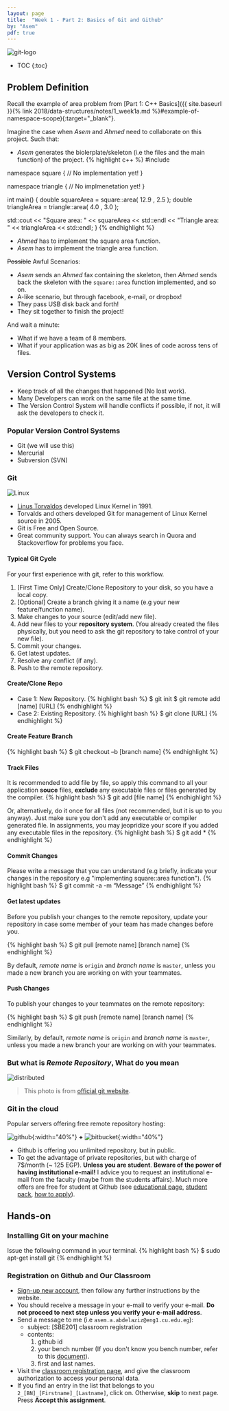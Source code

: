 ```yaml
---
layout: page
title:  "Week 1 - Part 2: Basics of Git and Github"
by: "Asem"
pdf: true
---
```


![git-logo](../../../gallery/Git-logo.svg)

* TOC
{:toc}

## Problem Definition

Recall the example of area problem from [Part 1: C++ Basics]({{ site.baseurl }}{% link 2018/data-structures/notes/1_week1a.md %}#example-of-namespace-scope){:target="_blank"}. 

Imagine the case when *Asem* and *Ahmed* need to collaborate on this project. Such that:

* *Asem* generates the biolerplate/skeleton (i.e the files and the main function) of the project.
{% highlight c++ %}
#include <iostream>

namespace square
{
    // No implementation yet!
}

namespace triangle
{
    // No implmenetation yet!
}

int main()
{
  double squareArea = square::area( 12.9 , 2.5 );
  double triangleArea = triangle::area( 4.0 , 3.0 );

  std::cout << "Square area: " << squareArea << std::endl 
            << "Triangle area: " << triangleArea << std::endl;
}
{% endhighlight %}
* *Ahmed* has to implement the square area function.
* *Asem* has to implement the triangle area function.

~~Possible~~ Awful Scenarios:

* *Asem* sends an *Ahmed* fax containing the skeleton, then *Ahmed* sends back the skeleton with the `square::area` function implemented, and so on.
* A-like scenario, but through facebook, e-mail, or dropbox!
* They pass USB disk back and forth!
* They sit together to finish the project!

And wait a minute:

* What if we have a team of 8 members.
* What if your application was as big as 20K lines of code across tens of files.

## Version Control Systems

* Keep track of all the changes that happened (No lost work).
* Many Developers can work on the same file at the same time.
* The Version Control System will handle conflicts if possible, if not, it
 will ask the developers to check it.

### Popular Version Control Systems

* Git (we will use this)
* Mercurial
* Subversion (SVN)

### Git

![Linux](../../../gallery/Linus_Torvalds.jpeg.jpg)

* [Linus Torvaldos](https://en.wikipedia.org/wiki/Linus_Torvalds) developed Linux Kernel in 1991.
* Torvalds and others developed Git for management of Linux Kernel source in 2005.
* Git is Free and Open Source.
* Great community support. You can always search in Quora and Stackoverflow for problems you face.

#### Typical Git Cycle

For your first experience with git, refer to this workflow.

1. \[First Time Only\] Create/Clone Repository to your disk, so you have a local copy.
2. \[Optional\] Create a branch giving it a name (e.g your new feature/function name).
3. Make changes to your source (edit/add new file).
4. Add new files to your **repository system**. (You already created the files physically, but you need to ask the git repository to take control of your new file).
5. Commit your changes.
6. Get latest updates.
7. Resolve any conflict (if any).
8. Push to the remote repository.

#### Create/Clone Repo

* Case 1: New Repository.
{% highlight bash %}
$ git init
$ git remote add [name] [URL]
{% endhighlight %}
* Case 2: Existing Repository.
{% highlight bash %}
$ git clone [URL]
{% endhighlight %}

#### Create Feature Branch

{% highlight bash %}
$ git checkout –b [branch name]
{% endhighlight %}

#### Track Files

It is recommended to add file by file, so apply this command to all your application **souce** files, **exclude** any executable files or files generated by the compiler.
{% highlight bash %}
$ git add [file name]
{% endhighlight %}

Or, alternatively, do it once for all files (not recommended, but it is up to you anyway). Just make sure you don't add any executable or compiler generated file. In assignments, you may jeopridize your score if you added any executable files in the repository.
{% highlight bash %}
$ git add *
{% endhighlight %}

#### Commit Changes

Please write a message that you can understand (e.g briefly, indicate your changes in the repository e.g "implementing square::area function").
{% highlight bash %}
$ git commit -a -m “Message”
{% endhighlight %}

#### Get latest updates

Before you publish your changes to the remote repository, update your repository in case some member of your team has made changes before you.

{% highlight bash %}
$ git pull [remote name] [branch name]
{% endhighlight %}

By default, *remote name* is `origin` and *branch name* is `master`, unless you made a new branch you are working on with your teammates.

#### Push Changes

To publish your changes to your teammates on the remote repository:

{% highlight bash %}
$ git push [remote name] [branch name]
{% endhighlight %}

Similarly, by default, *remote name* is `origin` and *branch name* is `master`, unless you made a new branch your are working on with your teammates.

### But what is *Remote Repository*, What do you mean

![distributed](../../../gallery/distributed.png)
> This photo is from [official git website](https://git-scm.com/book/en/v2/Getting-Started-About-Version-Control).

### Git in the cloud

Popular servers offering free remote repository hosting:

![github](../../../gallery/github.jpg){:width="40%"} **+** ![bitbucket](../../../gallery/Bitbucket.svg){:width="40%"}

* Github is offering you unlimited repository, but in public.
* To get the advantage of private repositories, but with charge of 7$/month (~ 125 EGP). **Unless you are student**. **Beware of the power of having institutional e-mail!** I advice you to request an institutional e-mail from the faculty (maybe from the students affairs). Much more offers are free for student at Github (see [educational page](https://education.github.com/), [student pack](https://education.github.com/pack), [how to apply](https://help.github.com/articles/applying-for-a-student-developer-pack/)).

## Hands-on

### Installing Git on your machine

Issue the following command in your terminal.
{% highlight bash %}
$ sudo apt-get install git
{% endhighlight %}

### Registration on Github and Our Classroom

* [Sign-up new account](https://github.com/), then follow any further instructions by the website.
* You should receive a message in your e-mail to verify your e-mail. **Do not proceed to next step unless you verify your e-mail address**.
* Send a message to me (i.e `asem.a.abdelaziz@eng1.cu.edu.eg`):
  * subject: [SBE201] classroom registration
  * contents:
      1. github id
      2. your bench number (If you don't know you bench number, refer to this [document](http://eng.cu.edu.eg/wp-content/uploads/StudentsLists2016/SBE/2.xls)).
      3. first and last names.
* Visit the [classroom registration page](https://classroom.github.com/a/1jyf5WHm), and give the classroom authorization to access your personal data.
* If you find an entry in the list that belongs to you `2_[BN]_[Firstname]_[Lastname]`, click on. Otherwise, **skip** to next page. Press **Accept this assignment**.